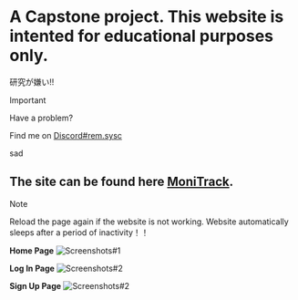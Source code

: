# A Capstone project. This website is intented for educational purposes only.
>   
研究が嫌い!!

> [!IMPORTANT]
> Have a problem?
> 
> Find me on [Discord#rem.sysc](https://discordapp.com/users/rem.sysc)

sad

## The site can be found here [MoniTrack](https://monitrack-production.up.railway.app/). 
> [!NOTE]
> Reload the page again if the website is not working. Website automatically sleeps after a period of inactivity！！


>
**Home Page**
![Screenshots#1](https://64.media.tumblr.com/e748cd322ddec4b0173a5c99011ab34d/2031e8da1b586bcc-fc/s2048x3072/cf0e739d84cba11b79039d057354b5ac5f453ef4.pnj)

**Log In Page**
![Screenshots#2](https://64.media.tumblr.com/50188eaa409880d846771fc389f2870f/2031e8da1b586bcc-50/s2048x3072/7a8bf7974c8355b03fd47c680fd117b8ec6a8ce5.pnj)

**Sign Up Page**
![Screenshots#2](https://64.media.tumblr.com/9b9beb8d54791e8d214ebb7fc9c411b2/2031e8da1b586bcc-ce/s2048x3072/aecd15075b2e26a2c206837d78361035cfdd13db.pnj)
